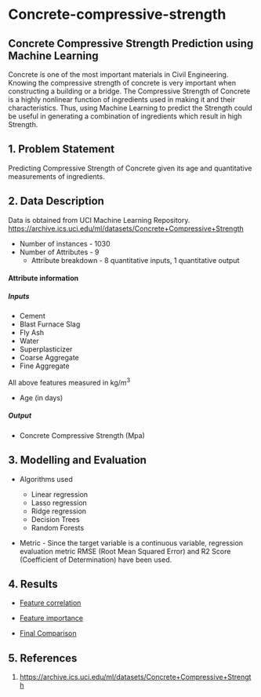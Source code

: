 # Concrete-compressive-strength

## Concrete Compressive Strength Prediction using Machine Learning

Concrete is one of the most important materials in Civil Engineering. Knowing the compressive strength of concrete is very important when constructing a building or a bridge. The Compressive Strength of Concrete is a highly nonlinear function of ingredients used in making it and their characteristics. Thus, using Machine Learning to predict the Strength could be useful in generating a combination of ingredients which result in high Strength.

## 1. Problem Statement
Predicting Compressive Strength of Concrete given its age and quantitative measurements of ingredients.

## 2. Data Description

Data is obtained from UCI Machine Learning Repository.
https://archive.ics.uci.edu/ml/datasets/Concrete+Compressive+Strength

* Number of instances - 1030
* Number of Attributes - 9
  * Attribute breakdown - 8 quantitative inputs, 1 quantitative output

#### Attribute information
##### Inputs
* Cement
* Blast Furnace Slag
* Fly Ash
* Water
* Superplasticizer
* Coarse Aggregate
* Fine Aggregate

All above features measured in kg/$m^3$

* Age (in days)

##### Output
* Concrete Compressive Strength (Mpa)

## 3. Modelling and Evaluation

* Algorithms used
  * Linear regression
  * Lasso regression
  * Ridge regression
  * Decision Trees
  * Random Forests

* Metric - Since the target variable is a continuous variable, regression evaluation metric RMSE (Root Mean Squared Error) and R2 Score (Coefficient of Determination) have been used.

## 4. Results

* [Feature correlation](https://github.com/pranaymodukuru/Concrete-compressive-strength/blob/master/imgs/corr.png)

* [Feature importance](https://github.com/pranaymodukuru/Concrete-compressive-strength/blob/master/imgs/feat_imp.png)

* [Final Comparison](https://github.com/pranaymodukuru/Concrete-compressive-strength/blob/master/imgs/comparision.png)


## 5. References
1. https://archive.ics.uci.edu/ml/datasets/Concrete+Compressive+Strength
